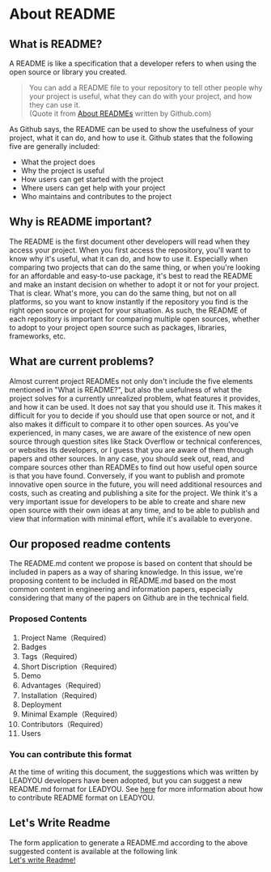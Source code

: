 # About README

## What is README?

A README is like a specification that a developer refers to when using the open source or library you created.

> You can add a README file to your repository to tell other people why your project is useful, what they can do with your project, and how they can use it.  
> (Quote it from [About READMEs](https://docs.github.com/en/github/creating-cloning-and-archiving-repositories/about-readmes) written by Github.com)

As Github says, the README can be used to show the usefulness of your project, what it can do, and how to use it.
Github states that the following five are generally included:

- What the project does
- Why the project is useful
- How users can get started with the project
- Where users can get help with your project
- Who maintains and contributes to the project

## Why is README important?

The README is the first document other developers will read when they access your project.
When you first access the repository, you'll want to know why it's useful, what it can do, and how to use it.
Especially when comparing two projects that can do the same thing, or when you're looking for an affordable and easy-to-use package, it's best to read the README and make an instant decision on whether to adopt it or not for your project. That is clear.
What's more, you can do the same thing, but not on all platforms, so you want to know instantly if the repository you find is the right open source or project for your situation.
As such, the README of each repository is important for comparing multiple open sources, whether to adopt to your project open source such as packages, libraries, frameworks, etc.

## What are current problems?

Almost current project READMEs not only don't include the five elements mentioned in "What is README?", but also the usefulness of what the project solves for a currently unrealized problem, what features it provides, and how it can be used. It does not say that you should use it.
This makes it difficult for you to decide if you should use that open source or not, and it also makes it difficult to compare it to other open sources.
As you've experienced, in many cases, we are aware of the existence of new open source through question sites like Stack Overflow or technical conferences, or websites its developers, or I guess that you are aware of them through papers and other sources.
In any case, you should seek out, read, and compare sources other than READMEs to find out how useful open source is that you have found. Conversely, if you want to publish and promote innovative open source in the future, you will need additional resources and costs, such as creating and publishing a site for the project.
We think it's a very important issue for developers to be able to create and share new open source with their own ideas at any time, and to be able to publish and view that information with minimal effort, while it's available to everyone.

## Our proposed readme contents

The README.md content we propose is based on content that should be included in papers as a way of sharing knowledge.
In this issue, we're proposing content to be included in README.md based on the most common content in engineering and information papers, especially considering that many of the papers on Github are in the technical field.

### Proposed Contents

1. Project Name（Required）
2. Badges
3. Tags（Required）
4. Short Discription（Required）
5. Demo
6. Advantages（Required）
7. Installation（Required）
8. Deployment
9. Minimal Example（Required）
10. Contributors（Required）
11. Users

### You can contribute this format

At the time of writing this document, the suggestions which was written by LEADYOU developers have been adopted, but you can suggest a new README.md format for LEADYOU.
See [here](https://hacknock.com) for more information about how to contribute README format on LEADYOU.

## Let's Write Readme

The form application to generate a README.md according to the above suggested content is available at the following link  
[Let's write Readme!](https://pullreq.me/how-to-make-readme)
